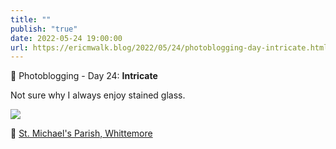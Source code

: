 ```yaml
---
title: ""
publish: "true"
date: 2022-05-24 19:00:00
url: https://ericmwalk.blog/2022/05/24/photoblogging-day-intricate.html
---
```


📸 Photoblogging - Day 24: **Intricate**

Not sure why I always enjoy stained glass.

![](https://ericmwalk.blog/uploads/2022/d4c2380e93.jpg)

📍 [St. Michael's Parish, Whittemore](https://maps.apple.com/?q=St.%20Michael's%20Parish%0A603%20Third%20St%0AWhittemore%20IA%2050598%0AUnited%20States&ll=43.060219,-94.421085)
